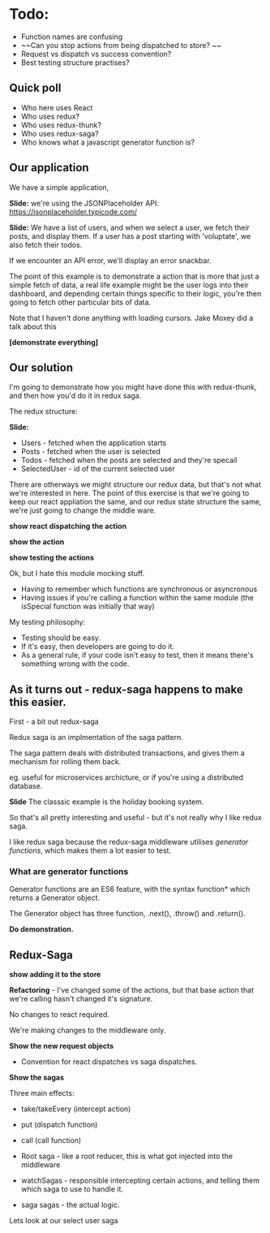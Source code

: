 # Todo: 

- Function names are confusing
- ~~Can you stop actions from being dispatched to store? ~~
- Request vs dispatch vs success convention? 
- Best testing structure practises? 



## Quick poll

- Who here uses React
- Who uses redux? 
- Who uses redux-thunk?
- Who uses redux-saga?
- Who knows what a javascript generator function is? 

## Our application 

We have a simple application, 

**Slide:** we're using the JSONPlaceholder API: https://jsonplaceholder.typicode.com/


**Slide:** We have a list of users, and when we select a user, we fetch their posts, and display them. 
If a user has a post starting with 'voluptate', we also fetch their todos. 

If we encounter an API error, we'll display an error snackbar. 

The point of this example is to demonstrate a action that is more that just a simple fetch of data, a real life example might be the user logs into their dashboard, and depending certain things specific to their logic, you're then going to fetch other particular bits of data. 

Note that I haven't done anything with loading cursors. Jake Moxey did a talk about this 

**\[demonstrate everything\]**

## Our solution

I'm going to demonstrate how you might have done this with redux-thunk, and then how you'd do it in redux saga. 

The redux structure: 

**Slide:**

- Users - fetched when the application starts
- Posts - fetched when the user is selected
- Todos - fetched when the posts are selected and they're specail
- SelectedUser - id of the current selected user

There are otherways we might structure our redux data, but that's not what we're interested in here. The point of this exercise is that we're going to keep our react appliation the same, and our redux state structure the same, we're just going to change the middle ware. 

**show react dispatching the action**

**show the action**

**show testing the actions**

Ok, but I hate this module mocking stuff. 
- Having to remember which functions are synchronous or asyncronous
- Having issues if you're calling a function within the same module (the isSpecial function was initially that way)

My testing philosophy: 
- Testing should be easy. 
- If it's easy, then developers are going to do it. 
- As a general rule, if your code isn't easy to test, then it means there's something wrong with the code. 

## As it turns out - redux-saga happens to make this easier. 

First - a bit out redux-saga

Redux saga is an implmentation of the saga pattern. 

The saga pattern deals with distributed transactions, and gives them a mechanism for rolling them back. 

eg. useful for microservices archicture, or if you're using a distributed database. 

**Slide** The classsic example is the holiday booking system. 

So that's all pretty interesting and useful - but it's not really why I like redux saga. 

I like redux saga because the redux-saga middleware utilises *generator functions*, which makes them a lot easier to test. 


### What are generator functions 

Generator functions are an ES6 feature, with the syntax function* which returns a Generator object. 

The Generator object has three function, .next(), .throw() and .return(). 

**Do demonstration.**


## Redux-Saga

**show adding it to the store**

**Refactoring** - I've changed some of the actions, but that base action that we're calling hasn't changed it's signature. 

No changes to react required.

We're making changes to the middleware only. 


**Show the new request objects**

- Convention for react dispatches vs saga dispatches. 


**Show the sagas**

Three main effects: 

- take/takeEvery (intercept action)
- put (dispatch function)
- call (call function)

- Root saga - like a root reducer, this is what got injected into the middleware
- watchSagas - responsible intercepting certain actions, and telling them which saga to use to handle it. 

- saga sagas - the actual logic. 

Lets look at our select user saga 




